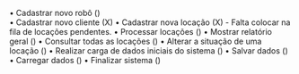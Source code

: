 • Cadastrar novo robô ()  
• Cadastrar novo cliente (X) 
• Cadastrar nova locação (X) - Falta colocar na fila de locações pendentes. 
• Processar locações () 
• Mostrar relatório geral () 
• Consultar todas as locações () 
• Alterar a situação de uma locação () 
• Realizar carga de dados iniciais do sistema () 
• Salvar dados () 
• Carregar dados () 
• Finalizar sistema () 
